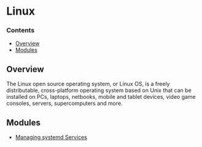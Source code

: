 # Linux
<!--TOC_START-->
### Contents
- [Overview](#overview)
- [Modules](#modules)

<!--TOC_END-->
## Overview
The Linux open source operating system, or Linux OS, is a freely distributable, cross-platform operating system based on Unix that can be installed on PCs, laptops, netbooks, mobile and tablet devices, video game consoles, servers, supercomputers and more.

<!--MODULES_START-->
## Modules
- [Managing systemd Services](./modules/managing-systemd-services)
<!--MODULES_END-->
